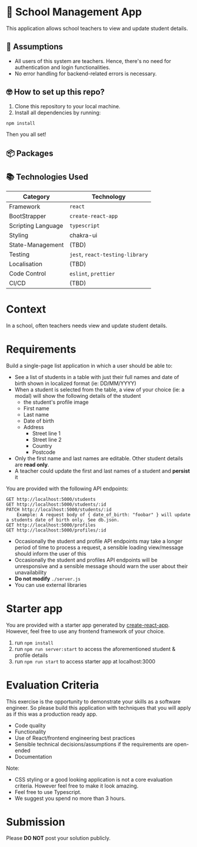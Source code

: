 # 🚀 School Management App

This application allows school teachers to view and update student details.

## 🤔 Assumptions

- All users of this system are teachers. Hence, there's no need for authentication and login functionalities.
- No error handling for backend-related errors is necessary.

## 🤓 How to set up this repo?

1. Clone this repository to your local machine.
2. Install all dependencies by running:

```
npm install
```

Then you all set!

## 📦 Packages

## 📚 Technologies Used

| Category           | Technology                      |
| ------------------ | ------------------------------- |
| Framework          | `react`                         |
| BootStrapper       | `create-react-app`              |
| Scripting Language | `typescript`                    |
| Styling            | chakra-ui                       |
| State-Management   | (TBD)                           |
| Testing            | `jest`, `react-testing-library` |
| Localisation       | (TBD)                           |
| Code Control       | `eslint`, `prettier`            |
| CI/CD              | (TBD)                           |

# Context

In a school, often teachers needs view and update student details.

# Requirements

Build a single-page list application in which a user should be able to:

- See a list of students in a table with just their full names and date of birth shown in localized format (ie: DD/MM/YYYY)
- When a student is selected from the table, a view of your choice (ie: a modal) will show the following details of the student
  - the student's profile image
  - First name
  - Last name
  - Date of birth
  - Address
    - Street line 1
    - Street line 2
    - Country
    - Postcode
- Only the first name and last names are editable. Other student details are **read only**.
- A teacher could update the first and last names of a student and **persist** it

You are provided with the following API endpoints:

```
GET http://localhost:5000/students
GET http://localhost:5000/students/:id
PATCH http://localhost:5000/students/:id
    Example: A request body of { date_of_birth: "foobar" } will update a students date of birth only. See db.json.
GET http://localhost:5000/profiles
GET http://localhost:5000/profiles/:id

```

- Occasionally the student and profile API endpoints may take a longer period of time to process a request, a sensible loading view/message should inform the user of this
- Occasionally the student and profiles API endpoints will be unresponsive and a sensible message should warn the user about their unavailability
- **Do not modify** `./server.js`
- You can use external libraries

# Starter app

You are provided with a starter app generated by [create-react-app](https://reactjs.org/docs/create-a-new-react-app.html).
However, feel free to use any frontend framework of your choice.

1. run `npm install`
2. run `npm run server:start` to access the aforementioned student & profile details
3. run `npm run start` to access starter app at localhost:3000

# Evaluation Criteria

This exercise is the opportunity to demonstrate your skills as a software engineer. So please build this application with techniques that you will apply as if this was a production ready app.

- Code quality
- Functionality
- Use of React/frontend engineering best practices
- Sensible technical decisions/assumptions if the requirements are open-ended
- Documentation

Note:

- CSS styling or a good looking application is not a core evaluation criteria. However feel free to make it look amazing.
- Feel free to use Typescript.
- We suggest you spend no more than 3 hours.

# Submission

Please **DO NOT** post your solution publicly.
